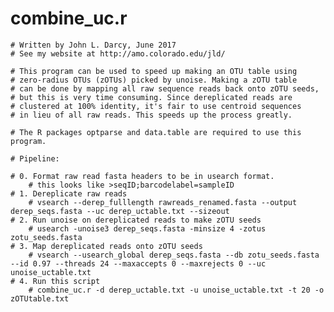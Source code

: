 # combine_uc.r

  	# Written by John L. Darcy, June 2017
	# See my website at http://amo.colorado.edu/jld/
	
	# This program can be used to speed up making an OTU table using
	# zero-radius OTUs (zOTUs) picked by unoise. Making a zOTU table
	# can be done by mapping all raw sequence reads back onto zOTU seeds,
	# but this is very time consuming. Since dereplicated reads are 
	# clustered at 100% identity, it's fair to use centroid sequences
	# in lieu of all raw reads. This speeds up the process greatly. 
	
	# The R packages optparse and data.table are required to use this program.
	
	# Pipeline:
	
	# 0. Format raw read fasta headers to be in usearch format. 
		# this looks like >seqID;barcodelabel=sampleID
	# 1. Dereplicate raw reads
		# vsearch --derep_fulllength rawreads_renamed.fasta --output derep_seqs.fasta --uc derep_uctable.txt --sizeout
	# 2. Run unoise on dereplicated reads to make zOTU seeds
		# usearch -unoise3 derep_seqs.fasta -minsize 4 -zotus zotu_seeds.fasta
	# 3. Map dereplicated reads onto zOTU seeds
		# vsearch --usearch_global derep_seqs.fasta --db zotu_seeds.fasta --id 0.97 --threads 24 --maxaccepts 0 --maxrejects 0 --uc unoise_uctable.txt
	# 4. Run this script
		# combine_uc.r -d derep_uctable.txt -u unoise_uctable.txt -t 20 -o zOTUtable.txt
